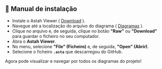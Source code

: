 ## 📖 Manual de instalação

- Instale o Astah Viewer ( [Download](https://astah.net/products/astah-viewer) ).
- Navegue até a localização do arquivo do diagrama ( [Diagramas](https://github.com/liedson-silva/chamados/blob/main/Docs/Diagramas_chamados.asta) ).
- Clique no arquivo e, de seguida, clique no botão **"Raw"** ou **"Download"** para guardar o ficheiro no seu computador.
- Abra o **Astah Viewer**.
- No menu, selecione **"File" (Ficheiro)** e, de seguida, **"Open" (Abrir)**.
- Selecione o ficheiro **`.asta`** que descarregou do GitHub.

Agora pode visualizar e navegar por todos os diagramas do projeto!
